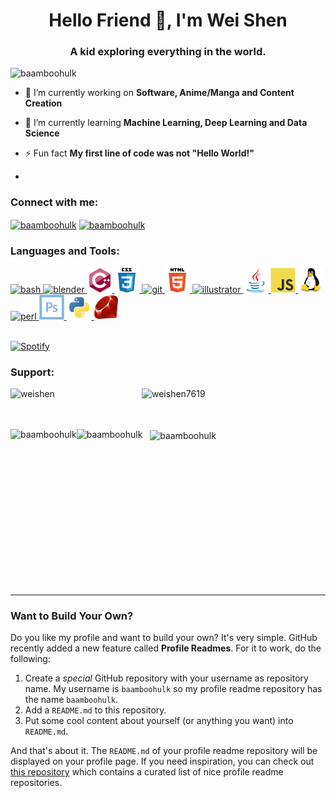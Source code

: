 <h1 align="center">Hello Friend 👋, I'm Wei Shen</h1>
<h3 align="center">A kid exploring everything in the world.</h3>

<p align="left"> <img src="https://komarev.com/ghpvc/?username=baamboohulk&label=Profile%20views&color=0e75b6&style=flat" alt="baamboohulk" /> </p>

- 🔭 I’m currently working on **Software, Anime/Manga and Content Creation**

- 🌱 I’m currently learning **Machine Learning, Deep Learning and Data Science**

- ⚡ Fun fact **My first line of code was not "Hello World!"**

- 

<h3 align="left">Connect with me:</h3>
<p align="left">
<a href="https://twitter.com/baamboohulk" target="blank"><img align="center" src="https://raw.githubusercontent.com/rahuldkjain/github-profile-readme-generator/master/src/images/icons/Social/twitter.svg" alt="baamboohulk" height="30" width="40" /></a>
<a href="https://linkedin.com/in/baamboohulk" target="blank"><img align="center" src="https://raw.githubusercontent.com/rahuldkjain/github-profile-readme-generator/master/src/images/icons/Social/linked-in-alt.svg" alt="baamboohulk" height="30" width="40" /></a>
</p>

<h3 align="left">Languages and Tools:</h3>
<p align="left"> <a href="https://www.gnu.org/software/bash/" target="_blank" rel="noreferrer"> <img src="https://www.vectorlogo.zone/logos/gnu_bash/gnu_bash-icon.svg" alt="bash" width="40" height="40"/> </a> <a href="https://www.blender.org/" target="_blank" rel="noreferrer"> <img src="https://download.blender.org/branding/community/blender_community_badge_white.svg" alt="blender" width="40" height="40"/> </a> <a href="https://www.w3schools.com/cpp/" target="_blank" rel="noreferrer"> <img src="https://raw.githubusercontent.com/devicons/devicon/master/icons/cplusplus/cplusplus-original.svg" alt="cplusplus" width="40" height="40"/> </a> <a href="https://www.w3schools.com/css/" target="_blank" rel="noreferrer"> <img src="https://raw.githubusercontent.com/devicons/devicon/master/icons/css3/css3-original-wordmark.svg" alt="css3" width="40" height="40"/> </a> <a href="https://git-scm.com/" target="_blank" rel="noreferrer"> <img src="https://www.vectorlogo.zone/logos/git-scm/git-scm-icon.svg" alt="git" width="40" height="40"/> </a> <a href="https://www.w3.org/html/" target="_blank" rel="noreferrer"> <img src="https://raw.githubusercontent.com/devicons/devicon/master/icons/html5/html5-original-wordmark.svg" alt="html5" width="40" height="40"/> </a> <a href="https://www.adobe.com/in/products/illustrator.html" target="_blank" rel="noreferrer"> <img src="https://www.vectorlogo.zone/logos/adobe_illustrator/adobe_illustrator-icon.svg" alt="illustrator" width="40" height="40"/> </a> <a href="https://www.java.com" target="_blank" rel="noreferrer"> <img src="https://raw.githubusercontent.com/devicons/devicon/master/icons/java/java-original.svg" alt="java" width="40" height="40"/> </a> <a href="https://developer.mozilla.org/en-US/docs/Web/JavaScript" target="_blank" rel="noreferrer"> <img src="https://raw.githubusercontent.com/devicons/devicon/master/icons/javascript/javascript-original.svg" alt="javascript" width="40" height="40"/> </a> <a href="https://www.linux.org/" target="_blank" rel="noreferrer"> <img src="https://raw.githubusercontent.com/devicons/devicon/master/icons/linux/linux-original.svg" alt="linux" width="40" height="40"/> </a> <a href="https://www.perl.org/" target="_blank" rel="noreferrer"> <img src="https://api.iconify.design/logos-perl.svg" alt="perl" width="40" height="40"/> </a> <a href="https://www.photoshop.com/en" target="_blank" rel="noreferrer"> <img src="https://raw.githubusercontent.com/devicons/devicon/master/icons/photoshop/photoshop-line.svg" alt="photoshop" width="40" height="40"/> </a> <a href="https://www.python.org" target="_blank" rel="noreferrer"> <img src="https://raw.githubusercontent.com/devicons/devicon/master/icons/python/python-original.svg" alt="python" width="40" height="40"/> </a> <a href="https://www.ruby-lang.org/en/" target="_blank" rel="noreferrer"> <img src="https://raw.githubusercontent.com/devicons/devicon/master/icons/ruby/ruby-original.svg" alt="ruby" width="40" height="40"/> </a> </p>

<!-- [![spotify-github-profile](https://spotify-github-profile.vercel.app/api/view?uid=31kkicfuisslxgjkmnjqdc4qrhpm&cover_image=true&theme=novatorem&bar_color=53b14f&bar_color_cover=false)](https://spotify-github-profile.vercel.app/api/view?uid=31kkicfuisslxgjkmnjqdc4qrhpm&redirect=true) -->
&nbsp; <br> [![Spotify](https://spotify-github-profile-baamboohulk.vercel.app/api/spotify?background_color=0d1117&border_color=ffffff)](https://open.spotify.com/user/31kkicfuisslxgjkmnjqdc4qrhpm)

<div>
  <h3 align="left">Support:</h3>
  <p><a href="https://www.buymeacoffee.com/weishen"> <img align="left" src="https://cdn.buymeacoffee.com/buttons/v2/default-yellow.png" height="50" width="210" alt="weishen" /></a><a href="https://ko-fi.com/weishen7619"> <img align="left" src="https://cdn.ko-fi.com/cdn/kofi3.png?v=3" height="50" width="210" alt="weishen7619" /></a></p><br><br>
  <br>
  <!--<p>&nbsp;<img align="center" src="https://github-readme-stats.vercel.app/api?username=baamboohulk&show_icons=true&theme=merko&locale=en" alt="baamboohulk" /></p>

  <p>&nbsp;<img align="center" src="https://github-readme-streak-stats.herokuapp.com/?user=baamboohulk&" alt="baamboohulk" /></p>

  <p>&nbsp;<img align="left" src="https://github-readme-stats.vercel.app/api/top-langs?username=baamboohulk&show_icons=true&theme=dracula&locale=en&layout=compact" alt="baamboohulk" /></p> -->
  <p>&nbsp;<img align="left" src="https://github-readme-stats.vercel.app/api?username=baamboohulk&show_icons=true&theme=merko&locale=en" alt="baamboohulk" />
  &nbsp;<img align="center" src="https://github-readme-stats.vercel.app/api/top-langs?username=baamboohulk&show_icons=true&locale=en&theme=dracula&layout=compact" alt="baamboohulk" />
  &nbsp;<img align="left" src="https://github-readme-streak-stats.herokuapp.com/?user=baamboohulk&theme=tokyonight&" alt="baamboohulk" /></p>
  <br><br>
  <br><br>
  <br><br>
  <br><br>
  <br><br>
  <!--<p>&nbsp;<img align="left" src="https://github-readme-stats.vercel.app/api?username=baamboohulk&show_icons=true&theme=merko&locale=en" alt="baamboohulk"/> </p>
  <br><br>
    <p><img align="left" src="https://github-readme-streak-stats.herokuapp.com/?user=baamboohulk&theme=tokyonight&" alt="baamboohulk"/> </p>
    <p><img align="right" src="https://github-readme-stats.vercel.app/api/top-langs?username=baamboohulk&show_icons=true&locale=en&theme=dracula&layout=compact" alt="baamboohulk"/> </p> -->
  <!-- <p align="right"> <img src="https://komarev.com/ghpvc/?username=baamboohulk&label=visitors%20&color=0e75b6&style=flat" alt="baamboohulk" /> </p> -->
</div>

<br><br> 

<hr>

<div>
  <h3 align="left"> Want to Build Your Own? </h3>

  Do you like my profile and want to build your own? It's very simple. GitHub recently added a new feature called **Profile Readmes**. For it to work, do the following:

  1. Create a *special* GitHub repository with your username as repository name. My username is `baamboohulk` so my profile readme repository has the name `baamboohulk`.
  1. Add a `README.md` to this repository.
  1. Put some cool content about yourself (or anything you want) into `README.md`.

  And that's about it. The `README.md` of your profile readme repository will be displayed on your profile page. If you need inspiration, you can check out [this repository](https://github.com/abhisheknaiidu/awesome-github-profile-readme) which contains a curated list of nice profile readme repositories.
</div>
